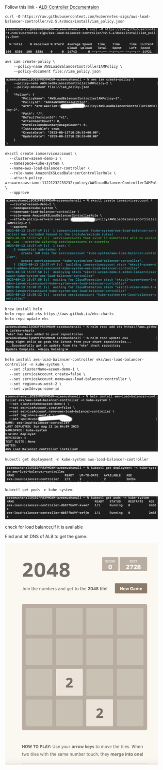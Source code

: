 Follow this link - [ALB-Controller Documentaion](https://docs.aws.amazon.com/eks/latest/userguide/aws-load-balancer-controller.html)


```
curl -O https://raw.githubusercontent.com/kubernetes-sigs/aws-load-balancer-controller/v2.5.4/docs/install/iam_policy.json
```
![Alt text](static/image-curl.png)

```
aws iam create-policy \
    --policy-name AWSLoadBalancerControllerIAMPolicy \
    --policy-document file://iam_policy.json
```
![Alt text](static/image-create-policy.jpg)

```
eksctl create iamserviceaccount \
  --cluster=azeem-demo-1 \
  --namespace=kube-system \
  --name=aws-load-balancer-controller \
  --role-name AmazonEKSLoadBalancerControllerRole \
  --attach-policy-arn=arn:aws:iam::11221232233232:policy/AWSLoadBalancerControllerIAMPolicy \
  --approve
```
![Alt text](static/image-service-account.jpg)

```
brew install helm
helm repo add eks https://aws.github.io/eks-charts
helm repo update eks
```
![Alt text](static/image-helm-repo.png)

```
helm install aws-load-balancer-controller eks/aws-load-balancer-controller -n kube-system \
  --set clusterName=azeem-demo-1 \
  --set serviceAccount.create=false \
  --set serviceAccount.name=aws-load-balancer-controller \
  --set region=us-west-2 \
  --set vpcId=vpc-some-id
```

![Alt text](static/image-alb-controller.jpg)

```
kubectl get deployment -n kube-system aws-load-balancer-controller
```
![Alt text](static/image-getdep.png)

```
kubectl get pods -n kube-system
```
![Alt text](static/image-get-alb-pods.png)

check for load balancer,if it is available 

Find and hit DNS of ALB to get the game. 

![Alt text](static/image-final.png)
